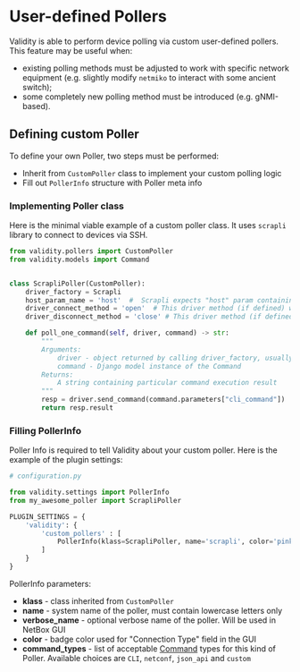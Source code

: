 # User-defined Pollers

Validity is able to perform device polling via custom user-defined pollers. This feature may be useful when:

* existing polling methods must be adjusted to work with specific network equipment (e.g. slightly modify `netmiko` to interact with some ancient switch);
* some completely new polling method must be introduced (e.g. gNMI-based).

## Defining custom Poller

To define your own Poller, two steps must be performed:

* Inherit from `CustomPoller` class to implement your custom polling logic
* Fill out `PollerInfo` structure with Poller meta info

### Implementing Poller class

Here is the minimal viable example of a custom poller class. It uses `scrapli` library to connect to devices via SSH.

```python
from validity.pollers import CustomPoller
from validity.models import Command


class ScrapliPoller(CustomPoller):
    driver_factory = Scrapli
    host_param_name = 'host'  #  Scrapli expects "host" param containing ip address of the device
    driver_connect_method = 'open'  # This driver method (if defined) will be called to open the connection.
    driver_disconnect_method = 'close' # This driver method (if defined) will be called to gracefully close the connection.

    def poll_one_command(self, driver, command) -> str:
        """
        Arguments:
            driver - object returned by calling driver_factory, usually represents connection to a particular device
            command - Django model instance of the Command
        Returns:
            A string containing particular command execution result
        """
        resp = driver.send_command(command.parameters["cli_command"])
        return resp.result
```

### Filling PollerInfo

Poller Info is required to tell Validity about your custom poller.
Here is the example of the plugin settings:

```python
# configuration.py

from validity.settings import PollerInfo
from my_awesome_poller import ScrapliPoller

PLUGIN_SETTINGS = {
    'validity': {
        'custom_pollers' : [
            PollerInfo(klass=ScrapliPoller, name='scrapli', color='pink', command_types=['CLI'])
        ]
    }
}
```

PollerInfo parameters:

* **klass** - class inherited from `CustomPoller`
* **name** - system name of the poller, must contain lowercase letters only
* **verbose_name** - optional verbose name of the poller. Will be used in NetBox GUI
* **color** - badge color used for "Connection Type" field in the GUI
* **command_types** - list of acceptable [Command](../entities/commands.md) types for this kind of Poller. Available choices are `CLI`, `netconf`, `json_api` and `custom`
